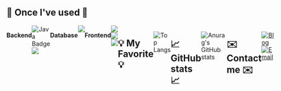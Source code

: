## 🔨 Once I've used 🔨
<div style="display:flex; flex-direction:center; align-items:flex-start;">
    <!-- Backend -->
    <p><strong>Backend</strong></p>
    <div>
       <img src="https://img.shields.io/badge/Java-F80000?style=for-the-badge&logo=Java&logoColor=white" alt="Java Badge">
        <img src="https://img.shields.io/badge/Spring Boot-6DB33F?style=for-the-badge&logo=spring boot&logoColor=white"> 
    </div>
    <!-- Database -->
    <p><strong>Database</strong></p>
    <div>
        <img src="https://img.shields.io/badge/MySQL-4479A1?style=flat-square&logo=MySQL&logoColor=white"/></a>
    </div>
    <!-- Frontend -->
    <p><strong>Frontend</strong></p>
    <div>
        <img src="https://img.shields.io/badge/html5-E34F26?style=flat-square&logo=html5&logoColor=white"> 
        <img src="https://img.shields.io/badge/css-1572B6?style=flat-square&logo=css3&logoColor=white"> 
        <img src="https://img.shields.io/badge/javascript-F7DF1E?style=flat-square&logo=javascript&logoColor=black"> 
    </div>

## 💡 My Favorite 💡

![Top Langs](https://github-readme-stats.vercel.app/api/top-langs/?username=leechungheon&layout=compact&theme=radical)  

## 📈 GitHub stats 📈

![Anurag's GitHub stats](https://github-readme-stats.vercel.app/api?username=leechungheon&show_icons=true&theme=tokyonight)

## ✉️ Contact me ✉️

[![Blog](https://img.shields.io/badge/Blog-FF5722?style=for-the-badge&logo=tistory&logoColor=white&link=https://dawn-lee.tistory.com/)](https://dawn-lee.tistory.com/)   [![Email](https://img.shields.io/badge/Email-leechung6311@gmail.com-lightgray?style=for-the-badge&logo=gmail&logoColor=white)](mailto:leechung6311@gmail.com)
